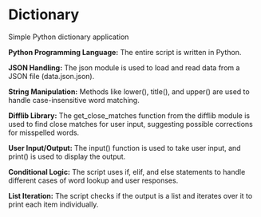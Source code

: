 # Dictionary
Simple Python dictionary application

**Python Programming Language:** The entire script is written in Python.

**JSON Handling:** The json module is used to load and read data from a JSON file (data.json.json).

**String Manipulation:** Methods like lower(), title(), and upper() are used to handle case-insensitive word matching.

**Difflib Library:** The get_close_matches function from the difflib module is used to find close matches for user input, suggesting possible corrections for misspelled words.

**User Input/Output:** The input() function is used to take user input, and print() is used to display the output.

**Conditional Logic:** The script uses if, elif, and else statements to handle different cases of word lookup and user responses.

**List Iteration:** The script checks if the output is a list and iterates over it to print each item individually.
